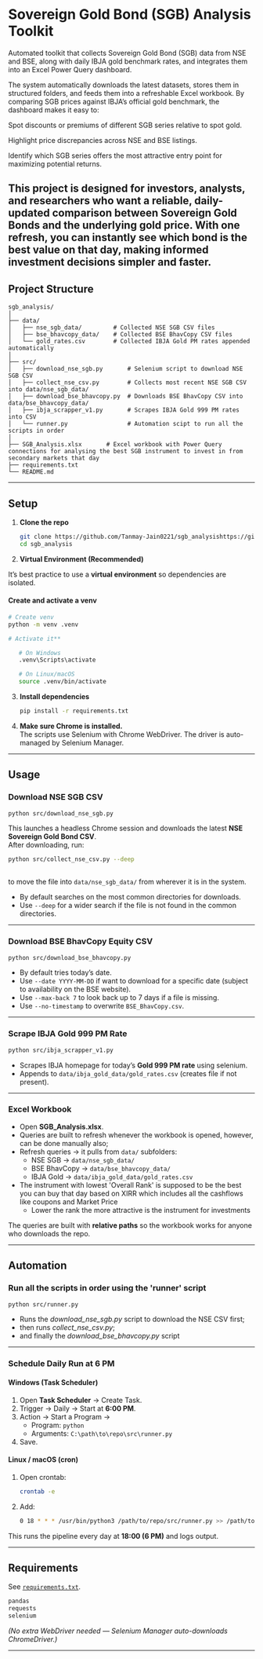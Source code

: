 # Sovereign Gold Bond (SGB) Analysis Toolkit

Automated toolkit that collects Sovereign Gold Bond (SGB) data from NSE and BSE, along with daily IBJA gold benchmark rates, and integrates them into an Excel Power Query dashboard.

The system automatically downloads the latest datasets, stores them in structured folders, and feeds them into a refreshable Excel workbook. By comparing SGB prices against IBJA’s official gold benchmark, the dashboard makes it easy to:

Spot discounts or premiums of different SGB series relative to spot gold.

Highlight price discrepancies across NSE and BSE listings.

Identify which SGB series offers the most attractive entry point for maximizing potential returns.

This project is designed for investors, analysts, and researchers who want a reliable, daily-updated comparison between Sovereign Gold Bonds and the underlying gold price. With one refresh, you can instantly see which bond is the best value on that day, making informed investment decisions simpler and faster.
---

## Project Structure

```
sgb_analysis/
│
├── data/
│   ├── nse_sgb_data/         # Collected NSE SGB CSV files
│   ├── bse_bhavcopy_data/    # Collected BSE BhavCopy CSV files
│   └── gold_rates.csv        # Collected IBJA Gold PM rates appended automatically
│
├── src/
│   ├── download_nse_sgb.py       # Selenium script to download NSE SGB CSV
│   ├── collect_nse_csv.py        # Collects most recent NSE SGB CSV into data/nse_sgb_data/
│   ├── download_bse_bhavcopy.py  # Downloads BSE BhavCopy CSV into data/bse_bhavcopy_data/
│   ├── ibja_scrapper_v1.py       # Scrapes IBJA Gold 999 PM rates into CSV
│   └── runner.py                 # Automation scipt to run all the scripts in order
│
├── SGB_Analysis.xlsx  		# Excel workbook with Power Query connections for analysing the best SGB instrument to invest in from secondary markets that day
├── requirements.txt
└── README.md
```

---

##  Setup

1. **Clone the repo**
   ```bash
   git clone https://github.com/Tanmay-Jain0221/sgb_analysishttps://github.com/yourname/market-data-collector.git
   cd sgb_analysis
   ```


2. **Virtual Environment (Recommended)**

It’s best practice to use a **virtual environment** so dependencies are isolated.

   #### Create and activate a venv

   ```bash
   # Create venv
   python -m venv .venv

   # Activate it**

      # On Windows
      .venv\Scripts\activate

      # On Linux/macOS
      source .venv/bin/activate
```

3. **Install dependencies**
   ```bash
   pip install -r requirements.txt
   ```

4. **Make sure Chrome is installed.**  
   The scripts use Selenium with Chrome WebDriver. The driver is auto-managed by Selenium Manager.

---

## Usage

### Download NSE SGB CSV
```bash
python src/download_nse_sgb.py
```
This launches a headless Chrome session and downloads the latest **NSE Sovereign Gold Bond CSV**.  
After downloading, run:
```bash
python src/collect_nse_csv.py --deep
   
```
to move the file into `data/nse_sgb_data/` from wherever it is in the system.
- By default searches on the most common directories for downloads.
- Use `--deep` for a wider search if the file is not found in the common directories.
---

### Download BSE BhavCopy Equity CSV
```bash
python src/download_bse_bhavcopy.py
```
- By default tries today’s date.  
- Use `--date YYYY-MM-DD` if want to download for a specific date (subject to availability on the BSE website).
- Use `--max-back 7` to look back up to 7 days if a file is missing.  
- Use `--no-timestamp` to overwrite `BSE_BhavCopy.csv`.

---

### Scrape IBJA Gold 999 PM Rate
```bash
python src/ibja_scrapper_v1.py
```
- Scrapes IBJA homepage for today’s **Gold 999 PM rate** using selenium.  
- Appends to `data/ibja_gold_data/gold_rates.csv` (creates file if not present).

---

### Excel Workbook
- Open **SGB_Analysis.xlsx**.
- Queries are built to refresh whenever the workbook is opened, however, can be done manually also; 
- Refresh queries → it pulls from `data/` subfolders:  
  - NSE SGB → `data/nse_sgb_data/`  
  - BSE BhavCopy → `data/bse_bhavcopy_data/`  
  - IBJA Gold → `data/ibja_gold_data/gold_rates.csv`
- The instrument with lowest 'Overall Rank' is supposed to be the best you can buy that day based on XIRR which includes all the cashflows like coupons and Market Price
  - Lower the rank the more attractive is the instrument for investments  

The queries are built with **relative paths** so the workbook works for anyone who downloads the repo.

---

## Automation

### Run all the scripts in order using the 'runner' script
```bash
python src/runner.py
```
- Runs the *download_nse_sgb.py* script to download the NSE CSV first;
- then runs *collect_nse_csv.py*;
- and finally the *download_bse_bhavcopy.py* script

---

### Schedule Daily Run at 6 PM

#### **Windows (Task Scheduler)**
1. Open **Task Scheduler** → Create Task.  
2. Trigger → Daily → Start at **6:00 PM**.  
3. Action → Start a Program →  
   - Program: `python`  
   - Arguments: `C:\path\to\repo\src\runner.py`  
4. Save.  

#### **Linux / macOS (cron)**
1. Open crontab:
   ```bash
   crontab -e
   ```
2. Add:
   ```bash
   0 18 * * * /usr/bin/python3 /path/to/repo/src/runner.py >> /path/to/repo/logs/runner.log 2>&1
   ```

This runs the pipeline every day at **18:00 (6 PM)** and logs output.

---

## Requirements

See [`requirements.txt`](requirements.txt).

```txt
pandas
requests
selenium
```

*(No extra WebDriver needed — Selenium Manager auto-downloads ChromeDriver.)*

---
